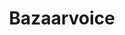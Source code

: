 ---
title: Bazaarvoice
description: Learn about the Bazaarvoice app.
template: concept-topic-template
---
